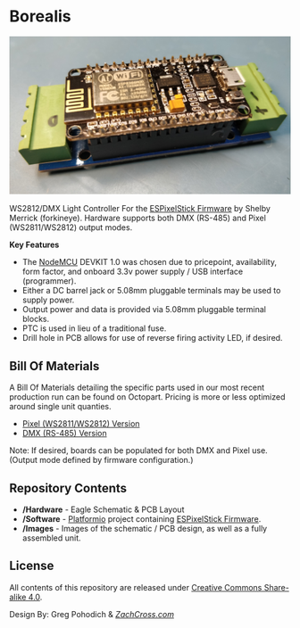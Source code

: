 Borealis
==================

![Borealis Assembled - Top Profile](/Images/Assembled_TopProfile_rev2.jpg)  

WS2812/DMX Light Controller For the [ESPixelStick Firmware](https://github.com/forkineye/ESPixelStick) by Shelby Merrick (forkineye).  Hardware supports both DMX (RS-485) and Pixel (WS2811/WS2812) output modes.

**Key Features**
* The [NodeMCU](https://en.wikipedia.org/wiki/NodeMCU) DEVKIT 1.0 was chosen due to pricepoint, availability, form factor, and onboard 3.3v power supply / USB interface (programmer).  
* Either a DC barrel jack or 5.08mm pluggable terminals may be used to supply power.  
* Output power and data is provided via 5.08mm pluggable terminal blocks.  
* PTC is used in lieu of a traditional fuse.  
* Drill hole in PCB allows for use of reverse firing activity LED, if desired.


Bill Of Materials
-------------------

A Bill Of Materials detailing the specific parts used in our most recent production run can be found on Octopart.  Pricing is more or less optimized around single unit quanties.

* [Pixel (WS2811/WS2812) Version](https://octopart.com/bom-tool/HFxE4Ql2)
* [DMX (RS-485) Version](https://octopart.com/bom-tool/G0dtO20q)

Note: If desired, boards can be populated for both DMX and Pixel use.  (Output mode defined by firmware configuration.)


Repository Contents
-------------------

* **/Hardware** - Eagle Schematic & PCB Layout
* **/Software** - [Platformio](http://platformio.org/) project containing [ESPixelStick Firmware](https://github.com/forkineye/ESPixelStick).
* **/Images** - Images of the schematic / PCB design, as well as a fully assembled unit.

License
-------------------

All contents of this repository are released under [Creative Commons Share-alike 4.0](http://creativecommons.org/licenses/by-sa/4.0/).


Design By: Greg Pohodich & [*ZachCross.com*](https://ZachCross.com)
